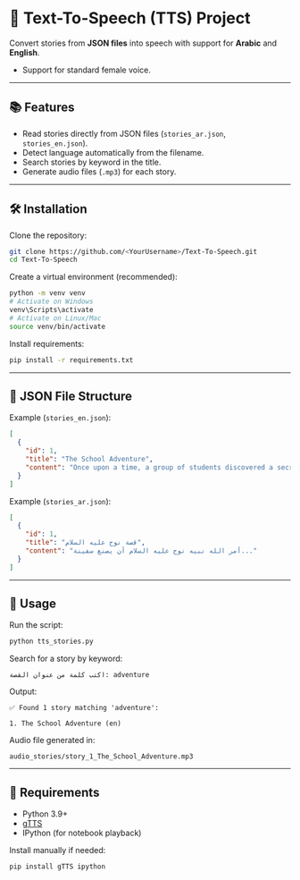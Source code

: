 # 🎤 Text-To-Speech (TTS) Project

Convert stories from **JSON files** into speech with support for **Arabic** and **English**.  
- Support for standard female voice.
  
---

## 📚 Features
- Read stories directly from JSON files (`stories_ar.json`, `stories_en.json`).
- Detect language automatically from the filename.
- Search stories by keyword in the title.
- Generate audio files (`.mp3`) for each story.

---

## 🛠 Installation

Clone the repository:

```bash
git clone https://github.com/<YourUsername>/Text-To-Speech.git
cd Text-To-Speech
````

Create a virtual environment (recommended):

```bash
python -m venv venv
# Activate on Windows
venv\Scripts\activate
# Activate on Linux/Mac
source venv/bin/activate
```

Install requirements:

```bash
pip install -r requirements.txt
```

---

## 📂 JSON File Structure

Example (`stories_en.json`):

```json
[
  {
    "id": 1,
    "title": "The School Adventure",
    "content": "Once upon a time, a group of students discovered a secret room..."
  }
]
```

Example (`stories_ar.json`):

```json
[
  {
    "id": 1,
    "title": "قصة نوح عليه السلام",
    "content": "أمر الله نبيه نوح عليه السلام أن يصنع سفينة..."
  }
]
```

---

## 🚀 Usage

Run the script:

```bash
python tts_stories.py
```

Search for a story by keyword:

```text
اكتب كلمة من عنوان القصة: adventure
```

Output:

```
✅ Found 1 story matching 'adventure':

1. The School Adventure (en)
```

Audio file generated in:

```
audio_stories/story_1_The_School_Adventure.mp3
```

---

## 📌 Requirements

* Python 3.9+
* [gTTS](https://pypi.org/project/gTTS/)
* IPython (for notebook playback)

Install manually if needed:

```bash
pip install gTTS ipython
```
